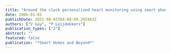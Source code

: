 ```yaml
---
title: "Around the clock personalized heart monitoring using smart phones"
date: 2006-01-01
publishDate: 2021-08-03T04:08:09.285963Z
authors: ["V Gay", "P Leijdekkers"]
publication_types: ["2"]
abstract: ""
featured: false
publication: "*Smart Homes and Beyond*"
---
```


